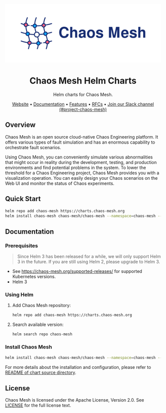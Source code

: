 ![Chaos Mesh Social Preview](https://raw.githubusercontent.com/chaos-mesh/.github/main/chaos-mesh-social-preview.png)

<h1 align="center">Chaos Mesh Helm Charts</h1>

<p align="center">Helm charts for Chaos Mesh.</p>

<p align="center">
  <a href="https://chaos-mesh.org">Website</a> •
  <a href="https://chaos-mesh.org/docs/">Documentation</a> •
  <a href="https://chaos-mesh.org/docs/basic-features/">Features</a> •
  <a href="https://github.com/chaos-mesh/rfcs">RFCs</a> •
  <a href="https://slack.cncf.io/">Join our Slack channel (#project-chaos-mesh)</a>
</p>

## Overview

Chaos Mesh is an open source cloud-native Chaos Engineering platform. It offers various types of fault simulation and has an enormous capability to orchestrate fault scenarios.

Using Chaos Mesh, you can conveniently simulate various abnormalities that might occur in reality during the development, testing, and production environments and find potential problems in the system. To lower the threshold for a Chaos Engineering project, Chaos Mesh provides you with a visualization operation. You can easily design your Chaos scenarios on the Web UI and monitor the status of Chaos experiments.

## Quick Start

```sh
helm repo add chaos-mesh https://charts.chaos-mesh.org
helm install chaos-mesh chaos-mesh/chaos-mesh --namespace=chaos-mesh --create-namespace
```

## Documentation

### Prerequisites

> Since Helm 3 has been released for a while, we will only support Helm 3 in the future. If you are still using Helm 2, please upgrade to Helm 3.

- See <https://chaos-mesh.org/supported-releases/> for supported Kubernetes versions.
- Helm 3

### Using Helm

1. Add Chaos Mesh repository:

   ```bash
   helm repo add chaos-mesh https://charts.chaos-mesh.org
   ```

2. Search available version:

   ```bash
   helm search repo chaos-mesh
   ```

### Install Chaos Mesh

```bash
helm install chaos-mesh chaos-mesh/chaos-mesh --namespace=chaos-mesh --create-namespace
```

For more details about the installation and configuration, please refer to [README of chart source directory](https://github.com/chaos-mesh/chaos-mesh/tree/master/helm/chaos-mesh).

## License

Chaos Mesh is licensed under the Apache License, Version 2.0. See [LICENSE](./LICENSE) for the full license text.
